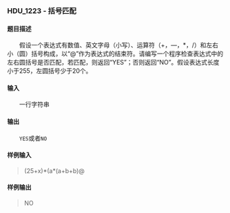 ### HDU_1223 - 括号匹配
#### 题目描述
&emsp;&emsp;假设一个表达式有数值、英文字母（小写）、运算符（+，—，*，/）和左右小（圆）括号构成，以“@”作为表达式的结束符。请编写一个程序检查表达式中的左右圆括号是否匹配，若匹配，则返回“YES”；否则返回“NO”。假设表达式长度小于255，左圆括号少于20个。
#### 输入
&emsp;&emsp;一行字符串
#### 输出
&emsp;&emsp;`YES`或者`NO`
#### 样例输入
>(25+x)\*(a\*(a+b+b)@
#### 样例输出
>NO
